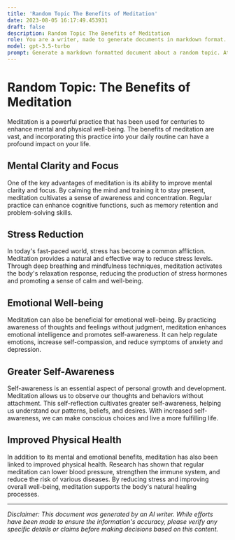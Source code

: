 ```yaml
---
title: 'Random Topic The Benefits of Meditation'
date: 2023-08-05 16:17:49.453931
draft: false
description: Random Topic The Benefits of Meditation
role: You are a writer, made to generate documents in markdown format. It is very important that all of the documents you generate are in valid markdown format.
model: gpt-3.5-turbo
prompt: Generate a markdown formatted document about a random topic. At the bottom, include a disclaimer explaining that the document was generated by you. The first line of the document should be the title. Make sure that the entire document is in proper markdown format, using a mix of various tags to make the document visually appealing.
---
```


# Random Topic: The Benefits of Meditation

Meditation is a powerful practice that has been used for centuries to enhance mental and physical well-being. The benefits of meditation are vast, and incorporating this practice into your daily routine can have a profound impact on your life. 

## Mental Clarity and Focus

One of the key advantages of meditation is its ability to improve mental clarity and focus. By calming the mind and training it to stay present, meditation cultivates a sense of awareness and concentration. Regular practice can enhance cognitive functions, such as memory retention and problem-solving skills.

## Stress Reduction

In today's fast-paced world, stress has become a common affliction. Meditation provides a natural and effective way to reduce stress levels. Through deep breathing and mindfulness techniques, meditation activates the body's relaxation response, reducing the production of stress hormones and promoting a sense of calm and well-being.

## Emotional Well-being

Meditation can also be beneficial for emotional well-being. By practicing awareness of thoughts and feelings without judgment, meditation enhances emotional intelligence and promotes self-awareness. It can help regulate emotions, increase self-compassion, and reduce symptoms of anxiety and depression.

## Greater Self-Awareness

Self-awareness is an essential aspect of personal growth and development. Meditation allows us to observe our thoughts and behaviors without attachment. This self-reflection cultivates greater self-awareness, helping us understand our patterns, beliefs, and desires. With increased self-awareness, we can make conscious choices and live a more fulfilling life.

## Improved Physical Health

In addition to its mental and emotional benefits, meditation has also been linked to improved physical health. Research has shown that regular meditation can lower blood pressure, strengthen the immune system, and reduce the risk of various diseases. By reducing stress and improving overall well-being, meditation supports the body's natural healing processes.

---

*Disclaimer: This document was generated by an AI writer. While efforts have been made to ensure the information's accuracy, please verify any specific details or claims before making decisions based on this content.*